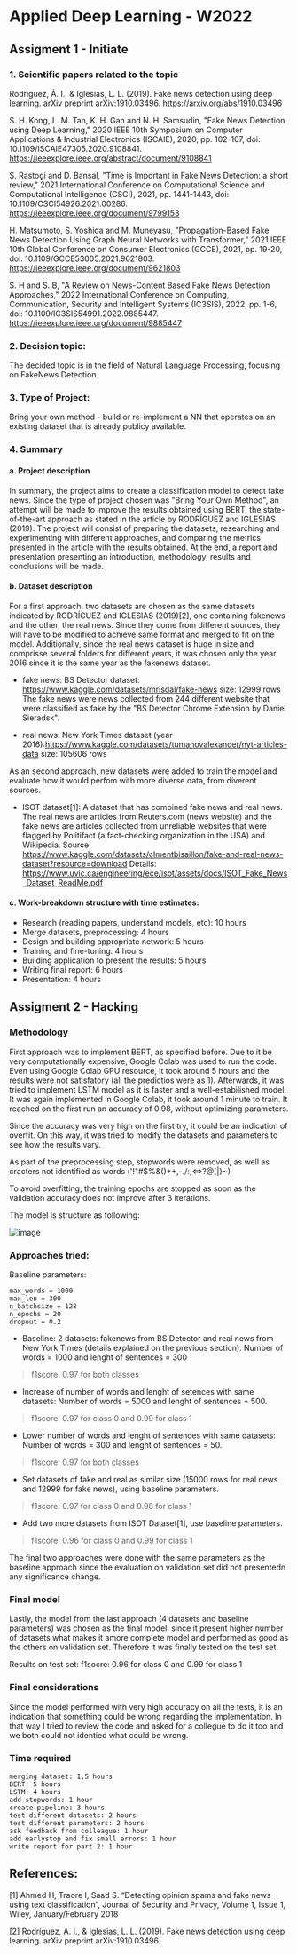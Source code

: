 # Applied Deep Learning - W2022

## Assigment 1 - Initiate

### 1. Scientific papers related to the topic

Rodríguez, Á. I., & Iglesias, L. L. (2019). Fake news detection using deep learning. arXiv preprint arXiv:1910.03496.
https://arxiv.org/abs/1910.03496

S. H. Kong, L. M. Tan, K. H. Gan and N. H. Samsudin, "Fake News Detection using Deep Learning," 2020 IEEE 10th Symposium on Computer Applications & Industrial Electronics (ISCAIE), 2020, pp. 102-107, doi: 10.1109/ISCAIE47305.2020.9108841.
https://ieeexplore.ieee.org/abstract/document/9108841

S. Rastogi and D. Bansal, "Time is Important in Fake News Detection: a short review," 2021 International Conference on Computational Science and Computational Intelligence (CSCI), 2021, pp. 1441-1443, doi: 10.1109/CSCI54926.2021.00286.
https://ieeexplore.ieee.org/document/9799153

H. Matsumoto, S. Yoshida and M. Muneyasu, "Propagation-Based Fake News Detection Using Graph Neural Networks with Transformer," 2021 IEEE 10th Global Conference on Consumer Electronics (GCCE), 2021, pp. 19-20, doi: 10.1109/GCCE53005.2021.9621803.
https://ieeexplore.ieee.org/document/9621803

S. H and S. B, "A Review on News-Content Based Fake News Detection Approaches," 2022 International Conference on Computing, Communication, Security and Intelligent Systems (IC3SIS), 2022, pp. 1-6, doi: 10.1109/IC3SIS54991.2022.9885447.
https://ieeexplore.ieee.org/document/9885447

### 2. Decision topic:
The decided topic is in the field of Natural Language Processing, focusing on FakeNews Detection.

### 3. Type of Project:
Bring your own method - build or re-implement a NN that operates on an existing dataset that is already publicy available.

### 4. Summary
#### a. Project description

In summary, the project aims to create a classification model to detect fake news. Since the type of project chosen was "Bring Your Own Method", an attempt will be made to improve the results obtained using BERT, the state-of-the-art approach as stated in the article by RODRÍGUEZ and IGLESIAS (2019). The project will consist of preparing the datasets, researching and experimenting with different approaches, and comparing the metrics presented in the article with the results obtained. At the end, a report and presentation presenting an introduction, methodology, results and conclusions will be made.

#### b. Dataset description

For a first approach, two datasets are chosen as the same datasets indicated by RODRÍGUEZ and IGLESIAS (2019)[2], one containing fakenews and the other, the real news. Since they come from different sources, they will have to be modified to achieve same format and merged to fit on the model. Additionally, since the real news dataset is huge in size and comprisse several folders for different years, it was chosen only the year 2016 since it is the same year as the fakenews dataset.

* fake news: BS Detector dataset: https://www.kaggle.com/datasets/mrisdal/fake-news size: 12999 rows
The fake news were news collected from 244 different website that were classified as fake by the "BS Detector Chrome Extension by Daniel Sieradsk".

* real news: New York Times dataset (year 2016):https://www.kaggle.com/datasets/tumanovalexander/nyt-articles-data size: 105606 rows

As an second approach, new datasets were added to train the model and evaluate how it would perfom with more diverse data, from diverent sources.

* ISOT dataset[1]: A dataset that has combined fake news and real news. The real news are articles from Reuters.com (news website) and the fake news are articles collected from unreliable websites that were flagged by Politifact (a fact-checking organization in the USA) and Wikipedia. Source: https://www.kaggle.com/datasets/clmentbisaillon/fake-and-real-news-dataset?resource=download
Details: https://www.uvic.ca/engineering/ece/isot/assets/docs/ISOT_Fake_News_Dataset_ReadMe.pdf




#### c. Work-breakdown structure with time estimates:

* Research (reading papers, understand models, etc): 10 hours
* Merge datasets, preprocessing: 4 hours
* Design and building appropriate network: 5 hours
* Training and fine-tuning: 4 hours
* Building application to present the results: 5 hours
* Writing final report: 6 hours
* Presentation: 4 hours


## Assigment 2 - Hacking

### Methodology
First approach was to implement BERT, as specified before. Due to it be very computationally expensive, Google Colab was used to run the code. Even using Google Colab GPU resource, it took around 5 hours and the results were not satisfatory (all the predictios were as 1). 
Afterwards, it was tried to implement LSTM model as it is faster and a well-estabilished model. It was again implemented in Google Colab, it took around 1 minute to train. It reached on the first run an accuracy of 0.98, without optimizing parameters. 

Since the accuracy was very high on the first try, it could be an indication of overfit. On this way, it was tried to modify the datasets and parameters to see how the results vary.

As part of the preprocessing step, stopwords were removed, as well as cracters not identified as words ('!"#$%&()*+,-./:;<=>?@[|}~)

To avoid overfitting, the training epochs are stopped as soon as the validation accuracy does not improve after 3 iterations.

The model is structure as following:

![image](https://user-images.githubusercontent.com/47119194/206860189-0f966356-1b6d-4564-b252-65e7c37c7901.png)



### Approaches tried:

Baseline parameters:

    max_words = 1000
    max_len = 300
    n_batchsize = 128
    n_epochs = 20
    dropout = 0.2

* Baseline: 2 datasets: fakenews from BS Detector and real news from New York Times (details explained on the previous section). Number of words = 1000 and lenght of sentences = 300
 > f1score: 0.97 for both classes
 
* Increase of number of words and lenght of setences with same datasets: Number of words = 5000 and lenght of sentences = 500. 
> f1score: 0.97 for class 0 and 0.99 for class 1

* Lower number of words and lenght of sentences with same datasets:  Number of words = 300 and lenght of sentences = 50.
> f1score: 0.97 for both classes

* Set datasets of fake and real as similar size (15000 rows for real news and 12999 for fake news), using baseline parameters.
> f1score: 0.97 for class 0 and 0.98 for class 1

* Add two more datasets from ISOT Dataset[1], use baseline parameters.
> f1score: 0.96 for class 0 and 0.99 for class 1

The final two approaches were done with the same parameters as the baseline approach since the evaluation on validation set did not presentedn any significance change.

### Final model

Lastly, the model from the last approach (4 datasets and baseline parameters) was chosen as the final model, since it present higher number of datasets what makes it amore complete model and performed as good as the others on validation set. Therefore it was finally tested on the test set. 

Results on test set: f1socre: 0.96 for class 0 and 0.99 for class 1

### Final considerations
Since the model performed with very high accuracy on all the tests, it is an indication that something could be wrong regarding the implementation. In that way I tried to review the code and asked for a collegue to do it too and we both could not identied what could be wrong.

### Time required

    merging dataset: 1,5 hours
    BERT: 5 hours
    LSTM: 4 hours
    add stopwords: 1 hour
    create pipeline: 3 hours
    test different datasets: 2 hours
    test different parameters: 2 hours
    ask feedback from colleague: 1 hour
    add earlystop and fix small errors: 1 hour
    write report for part 2: 1 hour
    
    
## References:

[1] Ahmed H, Traore I, Saad S. “Detecting opinion spams and fake news using text classification”, Journal of Security and Privacy, Volume 1, Issue 1, Wiley, January/February 2018

[2] Rodríguez, Á. I., & Iglesias, L. L. (2019). Fake news detection using deep learning. arXiv preprint arXiv:1910.03496.
